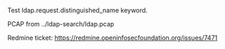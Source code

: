 Test ldap.request.distinguished_name keyword.

PCAP from ../ldap-search/ldap.pcap

Redmine ticket: https://redmine.openinfosecfoundation.org/issues/7471